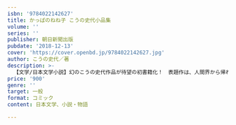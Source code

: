 ```yaml
---
isbn: '9784022142627'
title: かっぱのねね子 こうの史代小品集
volume: ''
series: ''
publisher: 朝日新聞出版
pubdate: '2018-12-13'
cover: 'https://cover.openbd.jp/9784022142627.jpg'
author: こうの史代／著
description: >-
  【文学/日本文学小説】幻のこうの史代作品が待望の初書籍化！　表題作は、人間界から帰れなくなった悪いかっぱの少女ねね子が巻き起こ日々の騒動を愛らしく描くオールカラー漫画。本作のほか、描き下ろしスケッチコラム「かっぱ紀行」や未書籍化の漫画、イラストも収録。
price: '900'
genre: ''
target: 一般
format: コミック
content: 日本文学、小説・物語

---
```


